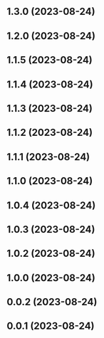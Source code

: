 ## 1.3.0 (2023-08-24)

## 1.2.0 (2023-08-24)

## 1.1.5 (2023-08-24)

## 1.1.4 (2023-08-24)

## 1.1.3 (2023-08-24)

## 1.1.2 (2023-08-24)

## 1.1.1 (2023-08-24)

## 1.1.0 (2023-08-24)

## 1.0.4 (2023-08-24)

## 1.0.3 (2023-08-24)

## 1.0.2 (2023-08-24)

## 1.0.0 (2023-08-24)

## 0.0.2 (2023-08-24)

## 0.0.1 (2023-08-24)
